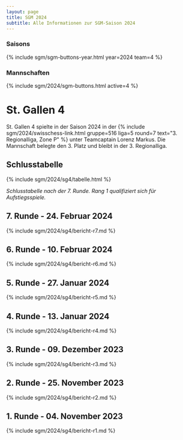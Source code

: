 ```yaml
---
layout: page
title: SGM 2024
subtitle: Alle Informationen zur SGM-Saison 2024
---
```


### Saisons

{% include sgm/sgm-buttons-year.html year=2024 team=4 %}

### Mannschaften

{% include sgm/2024/sgm-buttons.html active=4 %}

# St. Gallen 4

St. Gallen 4 spielte in der Saison 2024 in der
{% include sgm/2024/swisschess-link.html gruppe=516 liga=5 round=7 text="3. Regionalliga, Zone P" %}
unter Teamcaptain Lorenz Markus. Die Mannschaft belegte den 3. Platz und bleibt in der 3. Regionalliga.

## Schlusstabelle

{% include sgm/2024/sg4/tabelle.html %}

_Schlusstabelle nach der 7. Runde. Rang 1 qualifiziert sich für Aufstiegsspiele._

## 7. Runde - 24. Februar 2024

{% include sgm/2024/sg4/bericht-r7.md %}

## 6. Runde - 10. Februar 2024

{% include sgm/2024/sg4/bericht-r6.md %}

## 5. Runde - 27. Januar 2024

{% include sgm/2024/sg4/bericht-r5.md %}

## 4. Runde - 13. Januar 2024

{% include sgm/2024/sg4/bericht-r4.md %}

## 3. Runde - 09. Dezember 2023

{% include sgm/2024/sg4/bericht-r3.md %}

## 2. Runde - 25. November 2023

{% include sgm/2024/sg4/bericht-r2.md %}

## 1. Runde - 04. November 2023

{% include sgm/2024/sg4/bericht-r1.md %}

<style>
table th, table td:nth-of-type(4) {
    white-space: nowrap;
}
</style>
